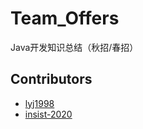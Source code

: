 # Team_Offers
Java开发知识总结（秋招/春招）
## Contributors
- [lyj1998](https://github.com/lyj1998)
- [insist-2020](https://github.com/insist-2020)
